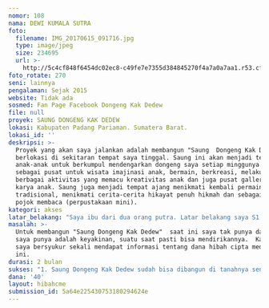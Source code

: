 ```yaml
---
nomor: 108
nama: DEWI KUMALA SUTRA
foto:
  filename: IMG_20170615_091716.jpg
  type: image/jpeg
  size: 234695
  url: >-
    http://5c4cf848f6454dc02ec8-c49fe7e7355d384845270f4a7a0a7aa1.r53.cf2.rackcdn.com/e4f2ec69-4f9b-4899-a8d6-00a1f0fe8ddf/IMG_20170615_091716.jpg
foto_rotate: 270
seni: lainnya
pengalaman: Sejak 2015
website: Tidak ada
sosmed: Fan Page Facebook Dongeng Kak Dedew
file: null
proyek: SAUNG DONGENG KAK DEDEW
lokasi: Kabupaten Padang Pariaman. Sumatera Barat.
lokasi_id: ''
deskripsi: >-
  Proyek yang akan saya jalankan adalah membangun "Saung  Dongeng Kak Dedew"
  berlokasi di sekitaran tempat saya tinggal. Saung ini akan menjadi tempat
  anak-anak untuk berkumpul mendengarkan dongeng saya setiap minggunya. Saung
  sebagai pusat untuk wisata imajinasi anak, bermain, berkreasi, melakukan
  berbagai aktivitas yang memacu kreativitas anak dan juga pusat gallery hasil
  karya anak. Saung juga menjadi tempat ajang menikmati kembali permainan
  tradisional, menikmati cerita-cerita hikayat penuh hikmah dan sebagai tempat
  pojok membaca (perpustakaan mini). 
kategori: akses
latar_belakang: "Saya ibu dari dua orang putra. Latar belakang saya S1 Pendidikan Bahasa Inggris. Saya sangat mencintai dunia pendidikan. Saya juga penulis buku dan tulisan berupa cerpen, puisi, artikel, opini, essai, dll, pernah terbit di berbagai media. Sejak kecil selain hobi menulis, saya juga hobi membaca puisi, membaca cerpen dan mengikuti perlombaannya. Saat ini aktivitas saya adalah menjadi pendongeng keliling. Saya selalu menghadiri setiap kali ada undangan untuk mendongeng. Baik itu ke sekolah- sekolah, mesjid-mesjid, acara  komunitas, acara  pesantren ramadhan, pesta ulang tahun, sunnatan massal, pun acara yang sifatnya promosi sebuah produk, instansi, dll. Saya menggali potensi ini dengan mengikuti acara \"Kemah Dongeng Kampung Dongeng Indonesia\"  di TMII beberapa tahun lalu. Berangkat dari jiwa pendongeng, saya terpikir ingin berbuat yang lebih untuk daerah tempat saya tinggal. Saya melihat daerah tempat saya tinggal ini cukup \"rawan\". Rawan dalam artian lingkungan di sore hingga malam hari anak-anak ikut nimbrung di warung kopi melihat pemuda bermain judi.  Daerah tempat saya tinggal juga banyak remaja kawin kecelakaan, narkoba, dll. Sebagian anak-anak pulang sekolah juga sibuk memainkan gadget. Saya hanya ingin anak-anak itu kembali ke fitrahnya tanpa terpengaruh dengan apa yang terjadi pada orang-orang dewasa di sekitarnya. \r\n"
masalah: >-
  Untuk membangun "Saung Dongeng Kak Dedew"  saat ini saya tak punya dana. Yang
  saya punya adalah keyakinan, suatu saat pasti bisa mendirikannya.  Karena itu
  saya bersyukur sekali mendapat informasi tentang dana hibah cipta media kreasi
  ini. 
durasi: 2 bulan
sukses: "1. Saung Dongeng Kak Dedew sudah bisa dibangun di tanahnya sendiri. \r\n2.Saung Dongeng Kak Dedew di dalamnya lengkap;\r\n-Peralatan;microphone & soundsystem, meja, kursi, tikar, lemari buku dan buku-buku, pajangan untuk hasil kreativitas anak, berbagai peralatan permainan tradisional."
dana: '40'
layout: hibahcme
submission_id: 5a64e225430753180294624e
---
```

